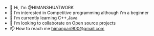- 👋 Hi, I’m @HIMANSHUATWORK
- 👀 I’m interested in Competitive programming although i'm a beginner
- 🌱 I’m currently learning C++,Java
- 💞️ I’m looking to collaborate on Open source projects
- 📫 How to reach me himanpari900@gmail.com

<!---
HIMANSHUATWORK/HIMANSHUATWORK is a ✨ special ✨ repository because its `README.md` (this file) appears on your GitHub profile.
You can click the Preview link to take a look at your changes.
--->
